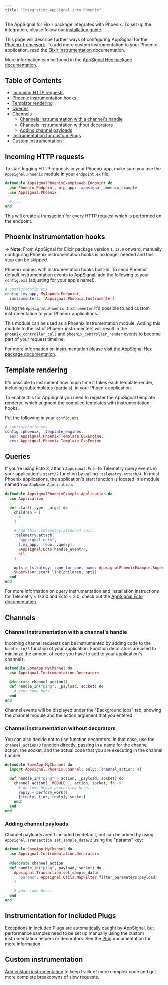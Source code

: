 ```yaml
---
title: "Integrating AppSignal into Phoenix"
---
```


The AppSignal for Elixir package integrates with Phoenix. To set up the
integration, please follow our [installation guide](/elixir/installation.html).

This page will describe further ways of configuring AppSignal for the [Phoenix
framework][phoenix]. To add more custom instrumentation to your Phoenix
application, read the [Elixir
instrumentation](/elixir/instrumentation/index.html) documentation.

More information can be found in the [AppSignal Hex package
documentation][hex-appsignal].

## Table of Contents

- [Incoming HTTP requests](#incoming-http-requests)
- [Phoenix instrumentation hooks](#phoenix-instrumentation-hooks)
- [Template rendering](#template-rendering)
- [Queries](#queries)
- [Channels](#channels)
  - [Channels instrumentation with a channel's handle](#channel-instrumentation-with-a-channel-39-s-handle)
  - [Channels instrumentation without decorators](#channel-instrumentation-without-decorators)
  - [Adding channel payloads](#adding-channel-payloads)
- [Instrumentation for custom Plugs](#instrumentation-for-included-plugs)
- [Custom instrumentation](#custom-instrumentation)

## Incoming HTTP requests

To start logging HTTP requests in your Phoenix app, make sure you use the
`Appsignal.Phoenix` module in your `endpoint.ex` file.

```elixir
defmodule AppsignalPhoenixExampleWeb.Endpoint do
  use Phoenix.Endpoint, otp_app: :appsignal_phoenix_example
  use Appsignal.Phoenix

  # ...
end
```

This will create a transaction for every HTTP request which is performed on the
endpoint.

## Phoenix instrumentation hooks

-> **Note**: From AppSignal for Elixir package version `1.12.0` onward, manually configuring Phoenix instrumentation hooks is no longer needed and this step can be skipped.

Phoenix comes with instrumentation hooks built-in. To send Phoenix'
default instrumentation events to AppSignal, add the following to your
`config.exs` (adjusting for your app's name!).

```elixir
# config/config.exs
config :my_app, MyAppWeb.Endpoint,
  instrumenters: [Appsignal.Phoenix.Instrumenter]
```

Using the `Appsignal.Phoenix.Instrumenter` it's possible to add custom
instrumentation to your Phoenix applications.

This module can be used as a Phoenix instrumentation module. Adding this module
to the list of Phoenix instrumenters will result in the
`phoenix_controller_call` and `phoenix_controller_render` events to become part
of your request timeline.

For more information on instrumentation please visit the [AppSignal Hex package
documentation](https://hexdocs.pm/appsignal/).

## Template rendering

It's possible to instrument how much time it takes each template render,
including subtemplates (partials), in your Phoenix application.

To enable this for AppSignal you need to register the AppSignal template
renderer, which augment the compiled templates with instrumentation hooks.

Put the following in your `config.exs`.

```elixir
# config/config.exs
config :phoenix, :template_engines,
  eex: Appsignal.Phoenix.Template.EExEngine,
  exs: Appsignal.Phoenix.Template.ExsEngine
```

## Queries

If you're using Ecto 3, attach `Appsignal.Ecto` to Telemetry query events in your application's `start/2` function by calling `:telemetry.attach/4`. In most Phoenix applications, the application's start function is located in a module named `YourAppName.Application`:

``` elixir
defmodule AppsignalPhoenixExample.Application do
  use Application

  def start(_type, _args) do
    children = [
      # ...
    ]

    # Add this :telemetry.attach/4 call:
    :telemetry.attach(
      "appsignal-ecto",
      [:my_app, :repo, :query],
      &Appsignal.Ecto.handle_event/4,
      nil
    )

    opts = [strategy: :one_for_one, name: AppsignalPhoenixExample.Supervisor]
    Supervisor.start_link(children, opts)
  end
end
```

For more information on query instrumentation and installation instructions for Telemetry < 0.3.0 and Ecto < 3.0, check out the [AppSignal Ecto documentation](/elixir/integrations/ecto.html).

## Channels

### Channel instrumentation with a channel's handle

Incoming channel requests can be instrumented by adding code to the
`handle_in/3` function of your application. Function decorators are used to
minimize the amount of code you have to add to your application's channels.

```elixir
defmodule SomeApp.MyChannel do
  use Appsignal.Instrumentation.Decorators

  @decorate channel_action()
  def handle_in("ping", _payload, socket) do
    # your code here..
  end
end
```

Channel events will be displayed under the "Background jobs" tab, showing the
channel module and the action argument that you entered.

### Channel instrumentation without decorators

You can also decide not to use function decorators. In that case, use the
`channel_action/3` function directly, passing in a name for the channel action,
the socket, and the actual code that you are executing in the channel handler.

```elixir
defmodule SomeApp.MyChannel do
  import Appsignal.Phoenix.Channel, only: [channel_action: 4]

  def handle_in("ping" = action, _payload, socket) do
    channel_action(__MODULE__, action, socket, fn ->
      # do some heave processing here...
      reply = perform_work()
      {:reply, {:ok, reply}, socket}
    end)
  end
end
```

### Adding channel payloads

Channel payloads aren't included by default, but can be added by using `Appsignal.Transaction.set_sample_data/2` using the "params" key:

```elixir
defmodule SomeApp.MyChannel do
  use Appsignal.Instrumentation.Decorators

  @decorate channel_action
  def handle_in("ping", payload, socket) do
    Appsignal.Transaction.set_sample_data(
      "params", Appsignal.Utils.MapFilter.filter_parameters(payload)
    )

    # your code here..
  end
end
```

## Instrumentation for included Plugs

Exceptions in included Plugs are automatically caught by AppSignal, but
performance samples need to be set up manually using the custom instrumentation
helpers or decorators. See the
[Plug](/elixir/integrations/plug.html#instrumentation-for-included-plugs)
documentation for more information.

## Custom instrumentation

[Add custom instrumentation](/elixir/instrumentation/instrumentation.html) to
keep track of more complex code and get more complete breakdowns of slow
requests.

[phoenix]: http://www.phoenixframework.org/
[hex-appsignal]: https://hexdocs.pm/appsignal/
[hex-phoenix-channels]: https://hexdocs.pm/appsignal/Appsignal.Phoenix.Channel.html

